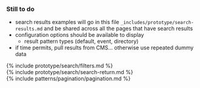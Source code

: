 ### Still to do
- search results examples will go in this file `_includes/prototype/search-results.md` and be shared across all the pages that have search results
- configuration options should be available to display
  - result pattern types (default, event, directory)
- if time permits, pull results from CMS... otherwise use repeated dummy data

<div class="search-results grid-container">
  <div class="grid-row">
    <div class="search-filters desktop:grid-col-4">
      {% include prototype/search/filters.md %}
    </div>
    <div class="search-returns desktop:grid-col-8">
      {% include prototype/search/search-return.md %}
    </div>
  </div>
  {% include patterns/pagination/pagination.md %}
</div>